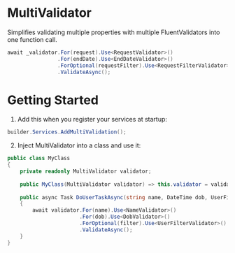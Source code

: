 # MultiValidator
Simplifies validating multiple properties with multiple FluentValidators into one function call.

```cs
await _validator.For(request).Use<RequestValidator>()
                .For(endDate).Use<EndDateValidator>()
                .ForOptional(requestFilter).Use<RequestFilterValidator>()
                .ValidateAsync();
```

# Getting Started

1. Add this when you register your services at startup:
```cs
builder.Services.AddMultiValidation();
```

2. Inject MultiValidator into a class and use it:
```cs
public class MyClass
{
    private readonly MultiValidator validator;
	
	public MyClass(MultiValidator validator) => this.validator = validator
	
	public async Task DoUserTaskAsync(string name, DateTime dob, UserFilter filter = null)
	{
        await validator.For(name).Use<NameValidator>()
                       .For(dob).Use<DobValidator>()
                       .ForOptional(filter).Use<UserFilterValidator>()
                       .ValidateAsync();
	}
}
```
